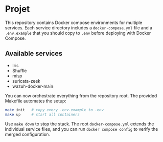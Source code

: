 # Projet

This repository contains Docker compose environments for multiple services. Each service directory includes a `docker-compose.yml` file and a `.env.example` that you should copy to `.env` before deploying with Docker Compose.

## Available services
- Iris
- Shuffle
- misp
- suricata-zeek
- wazuh-docker-main

You can now orchestrate everything from the repository root. The provided Makefile automates the setup:

```bash
make init   # copy every .env.example to .env
make up     # start all containers
```

Use `make down` to stop the stack. The root `docker-compose.yml` extends the individual service files, and you can run `docker compose config` to verify the merged configuration.
